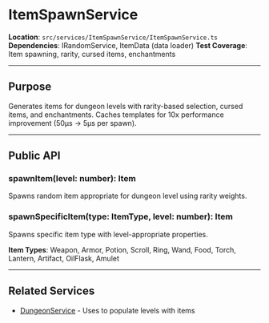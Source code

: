 # ItemSpawnService

**Location**: `src/services/ItemSpawnService/ItemSpawnService.ts`
**Dependencies**: IRandomService, ItemData (data loader)
**Test Coverage**: Item spawning, rarity, cursed items, enchantments

---

## Purpose

Generates items for dungeon levels with rarity-based selection, cursed items, and enchantments. Caches templates for 10x performance improvement (50μs → 5μs per spawn).

---

## Public API

### spawnItem(level: number): Item
Spawns random item appropriate for dungeon level using rarity weights.

### spawnSpecificItem(type: ItemType, level: number): Item
Spawns specific item type with level-appropriate properties.

**Item Types**: Weapon, Armor, Potion, Scroll, Ring, Wand, Food, Torch, Lantern, Artifact, OilFlask, Amulet

---

## Related Services
- [DungeonService](./DungeonService.md) - Uses to populate levels with items
